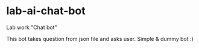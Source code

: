 # lab-ai-chat-bot
Lab work "Chat bot"

This bot takes question from json file and asks user. Simple & dummy bot :)
